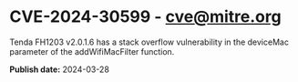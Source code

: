 # CVE-2024-30599 - cve@mitre.org

Tenda FH1203 v2.0.1.6 has a stack overflow vulnerability in the deviceMac parameter of the addWifiMacFilter function.

**Publish date:** 2024-03-28
